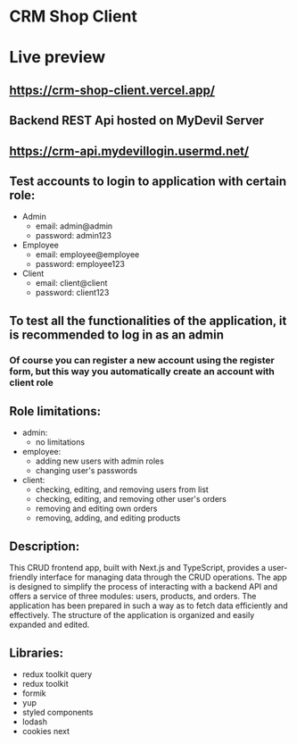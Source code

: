 # CRM Shop Client

# Live preview
## https://crm-shop-client.vercel.app/

## Backend REST Api hosted on MyDevil Server 
## https://crm-api.mydevillogin.usermd.net/

## Test accounts to login to application with certain role:
- Admin
  - email: admin@admin
  - password: admin123
- Employee
  - email: employee@employee
  - password: employee123
- Client
  - email: client@client
  - password: client123

## To test all the functionalities of the application, it is recommended to log in as an admin
### Of course you can register a new account using the register form, but this way you automatically create an account with client role

## Role limitations:
- admin:
  - no limitations
- employee:
  - adding new users with admin roles
  - changing user's passwords
- client:
  - checking, editing, and removing users from list
  - checking, editing, and removing other user's orders
  - removing and editing own orders
  - removing, adding, and editing products

## Description:
This CRUD frontend app, built with Next.js and TypeScript, provides a user-friendly interface for managing data through the CRUD operations. The app is designed to simplify the process of interacting with a backend API and offers a service of three modules: users, products, and orders. The application has been prepared in such a way as to fetch data efficiently and effectively. The structure of the application is organized and easily expanded and edited.

## Libraries:
- redux toolkit query
- redux toolkit
- formik
- yup
- styled components
- lodash
- cookies next



